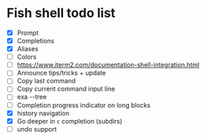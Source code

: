 # Fish shell todo list

- [x] Prompt
- [x] Completions
- [x] Aliases
- [ ] Colors
- [ ] https://www.iterm2.com/documentation-shell-integration.html
- [ ] Announce tips/tricks + update
- [ ] Copy last command
- [ ] Copy current command input line
- [ ] exa --tree
- [ ] Completion progress indicator on long blocks
- [x] history navigation
- [x] Go deeper in `c` completion (subdirs)
- [ ] undo support
